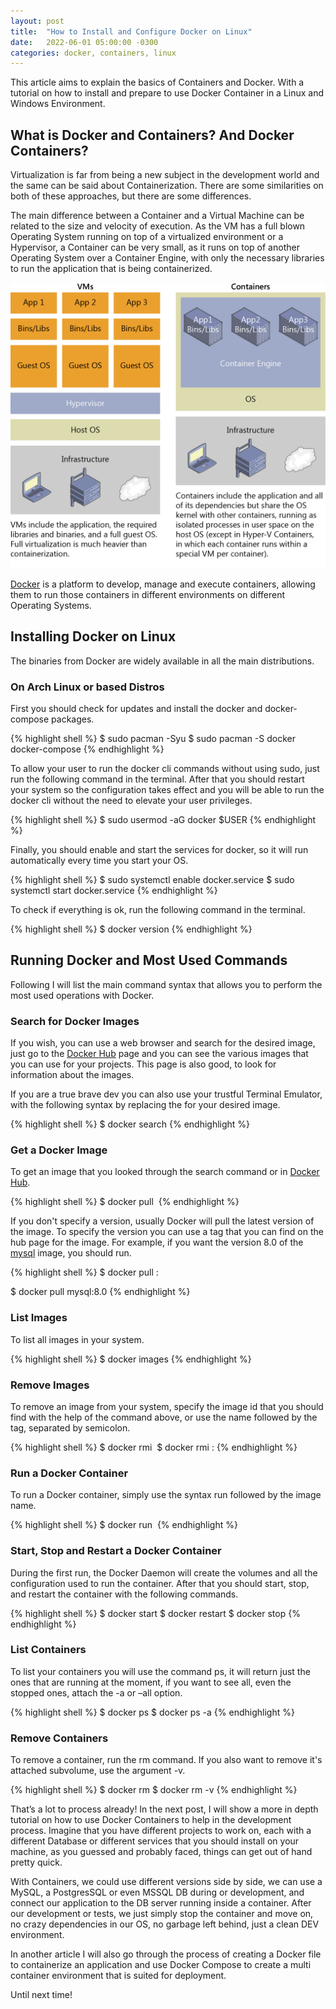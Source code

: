 ```yaml
---
layout: post
title:  "How to Install and Configure Docker on Linux"
date:   2022-06-01 05:00:00 -0300
categories: docker, containers, linux
---
```

This article aims to explain the basics of Containers and Docker. With a tutorial on how to install and prepare to use Docker Container in a Linux and Windows Environment. 

## What is Docker and Containers? And Docker Containers? 

Virtualization is far from being a new subject in the development world and the same can be said about Containerization. There are some similarities on both of these approaches, but there are some differences.

The main difference between a Container and a Virtual Machine can be related to the size and velocity of execution. As the VM has a full blown Operating System running on top of a virtualized environment or a Hypervisor, a Container can be very small, as it runs on top of another Operating System over a Container Engine, with only the necessary libraries to run the application that is being containerized.

[![Docker vs Virtual Machine Architecture](/images/posts/2022-06-01/dockervscontainer.png)](https://docs.microsoft.com/en-us/dotnet/architecture/containerized-lifecycle/what-is-docker)

[Docker][docker] is a platform to develop, manage and execute containers, allowing them to run those containers in different environments on different Operating Systems.

## Installing Docker on Linux

The binaries from Docker are widely available in all the main distributions.

### On Arch Linux or based Distros

First you should check for updates and install the docker and docker-compose packages.

{% highlight shell %}
$ sudo pacman -Syu
$ sudo pacman -S docker docker-compose
{% endhighlight %}

To allow your user to run the docker cli commands without using sudo, just run the following command in the terminal. After that you should restart your system so the configuration takes effect and you will be able to run the docker cli without the need to elevate your user privileges.

{% highlight shell %}
$ sudo usermod -aG docker $USER
{% endhighlight %}

Finally, you should enable and start the services for docker, so it will run automatically every time you start your OS.

{% highlight shell %}
$ sudo systemctl enable docker.service
$ sudo systemctl start docker.service
{% endhighlight %}

To check if everything is ok, run the following command in the terminal.

{% highlight shell %}
$ docker version
{% endhighlight %}

## Running Docker and Most Used Commands

Following I will list the main command syntax that allows you to perform the most used operations with Docker.

### Search for Docker Images

If you wish, you can use a web browser and search for the desired image, just go to the [Docker Hub][docker-hub] page and you can see the various images that you can use for your projects. This page is also good, to look for information about the images.

If you are a true brave dev you can also use your trustful Terminal Emulator, with the following syntax by replacing the <name> for your desired image.

{% highlight shell %}
$ docker search <name>
{% endhighlight %}

### Get a Docker Image

To get an image that you looked through the search command or in [Docker Hub][docker-hub].

{% highlight shell %}
$ docker pull <image>
{% endhighlight %}

If you don't specify a version, usually Docker will pull the latest version of the image. To specify the version you can use a tag that you can find on the hub page for the image. For example, if you want the version 8.0 of the [mysql][mysql] image, you should run.

{% highlight shell %}
$ docker pull <image>:<tag>

$ docker pull mysql:8.0
{% endhighlight %}

### List Images

To list all images in your system.

{% highlight shell %}
$ docker images
{% endhighlight %}

### Remove Images

To remove an image from your system, specify the image id that you should find with the help of the command above, or use the name followed by the tag, separated by semicolon.

{% highlight shell %}
$ docker rmi <image id>
$ docker rmi <image>:<tag>
{% endhighlight %}

### Run a Docker Container

To run a Docker container, simply use the syntax run followed by the image name.

{% highlight shell %}
$ docker run <image>
{% endhighlight %}

### Start, Stop and Restart a Docker Container

During the first run, the Docker Daemon will create the volumes and all the configuration used to run the container. After that you should start, stop, and restart the container with the following commands.

{% highlight shell %}
$ docker start <container>
$ docker restart <container>
$ docker stop <container>
{% endhighlight %}

### List Containers

To list your containers you will use the command ps, it will return just the ones that are running at the moment, if you want to see all, even the stopped ones, attach the -a or –all option.

{% highlight shell %}
$ docker ps
$ docker ps -a
{% endhighlight %}

### Remove Containers

To remove a container, run the rm command. If you also want to remove it's attached subvolume, use the argument -v.

{% highlight shell %}
$ docker rm <container>
$ docker rm -v <container>
{% endhighlight %}

That’s a lot to process already! In the next post, I will show a more in depth tutorial on how to use Docker Containers to help in the development process. Imagine that you have different projects to work on, each with a different Database or different services that you should install on your machine, as you guessed and probably faced, things can get out of hand pretty quick. 

With Containers, we could use different versions side by side, we can use a MySQL, a PostgresSQL or even MSSQL DB during or development, and connect our application to the DB server running inside a container. After our development or tests, we just simply stop the container and move on, no crazy dependencies in our OS, no garbage left behind, just a clean DEV environment.

In another article I will also go through the process of creating a Docker file to containerize an application and use Docker Compose to create a multi container environment that is suited for deployment.

Until next time!


[docker]: https://www.docker.com/
[docker-hub]: https://hub.docker.com/search?q=
[mysql]: https://hub.docker.com/_/mysql?tab=tags